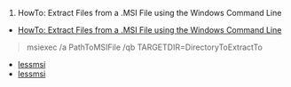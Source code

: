 1. HowTo: Extract Files from a .MSI File using the Windows Command Line
* [HowTo: Extract Files from a .MSI File using the Windows Command Line](https://thebackroomtech.com/2007/08/23/howto-extract-files-from-a-msi-file-using-the-windows-command-line/)
> msiexec /a PathToMSIFile /qb TARGETDIR=DirectoryToExtractTo

* [lessmsi](https://thebackroomtech.com/2009/05/20/the-best-msi-extractor/)
* [lessmsi](https://github.com/activescott/lessmsi)
